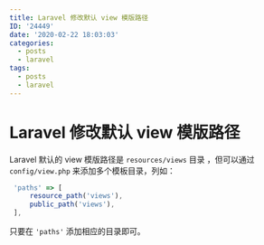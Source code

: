 ```yaml
---
title: Laravel 修改默认 view 模版路径
ID: '24449'
date: '2020-02-22 18:03:03'
categories:
  - posts
  - laravel
tags:
  - posts
  - laravel
---
```


# Laravel 修改默认 view 模版路径

Laravel 默认的 view 模版路径是 `resources/views` 目录 ，但可以通过 `config/view.php` 来添加多个模板目录，列如：

``` js 
 'paths' => [
     resource_path('views'),
     public_path('views'),
 ],
```

只要在 `'paths'` 添加相应的目录即可。
